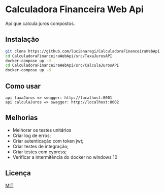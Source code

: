 # Calculadora Financeira Web Api

Api que calcula juros compostos.


## Instalação

```bash
git clone https://github.com/lucianaregi/CalculadoraFinanceiraWebApi
cd CalculadoraFinanceiraWebApi/src/TaxaJurosAPI
docker-compose up -d
cd CalculadoraFinanceiraWebApi/src/CalculaJurosAPI
docker-compose up -d
```

## Como usar

```swagger
api taxaJuros => swagger: http://localhost:8001
api calculaJuros => swagger: http://localhost:8002

```

## Melhorias
- Melhorar os testes unitários
- Criar log de erros;
- Criar autenticação com token jwt;
- Criar testes de integração;
- Criar testes com cypress;
- Verificar a intermitência do docker no windows 10


## Licença
[MIT](https://choosealicense.com/licenses/mit/)
